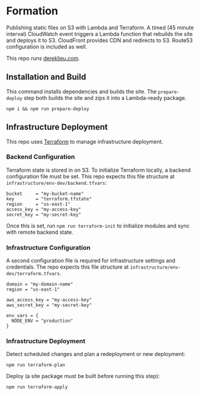 # Formation

Publishing static files on S3 with Lambda and Terraform. A timed (45 minute interval) CloudWatch event triggers a Lambda function that rebuilds the site and deploys it to S3. CloudFront provides CDN and redirects to S3. Route53 configuration is included as well.

This repo runs [dereklieu.com](https://dereklieu.com).

## Installation and Build

This command installs dependencies and builds the site. The `prepare-deploy` step both builds the site and zips it into a Lambda-ready package.

```
npm i && npm run prepare-deploy
```

## Infrastructure Deployment

This repo uses [Terraform](https://www.terraform.io) to manage infrastructure deployment.

### Backend Configuration

Terraform state is stored in on S3. To initialize Terraform locally, a backend configuration file must be set. This repo expects this file structure at `infrastructure/env-dev/backend.tfvars`:

```
bucket     = "my-bucket-name"
key        = "terraform.tfstate"
region     = "us-east-1"
access_key = "my-access-key"
secret_key = "my-secret-key"
```

Once this is set, run `npm run terraform-init` to initialize modules and sync with remote backend state.

### Infrastructure Configuration

A second configuration file is required for infrastructure settings and credentials. The repo expects this file structure at `infrastructure/env-dev/terraform.tfvars`.

```
domain = "my-domain-name"
region = "us-east-1"

aws_access_key = "my-access-key"
aws_secret_key = "my-secret-key"

env_vars = {
  NODE_ENV = "production"
}
```

### Infrastructure Deployment

Detect scheduled changes and plan a redeployment or new deployment:

```
npm run terraform-plan
```


Deploy (a site package must be built before running this step):

```
npm run terraform-apply
```
